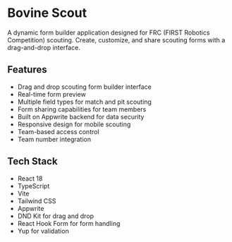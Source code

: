 # Bovine Scout

A dynamic form builder application designed for FRC (FIRST Robotics Competition) scouting. Create, customize, and share scouting forms with a drag-and-drop interface.

## Features

- Drag and drop scouting form builder interface
- Real-time form preview
- Multiple field types for match and pit scouting
- Form sharing capabilities for team members
- Built on Appwrite backend for data security
- Responsive design for mobile scouting
- Team-based access control
- Team number integration

## Tech Stack

- React 18
- TypeScript
- Vite
- Tailwind CSS
- Appwrite
- DND Kit for drag and drop
- React Hook Form for form handling
- Yup for validation
